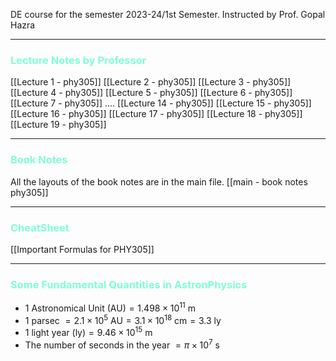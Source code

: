 
DE course for the semester 2023-24/1st Semester. 
Instructed by Prof. Gopal Hazra 

---

### <span  style = "color:AquaMarine">Lecture Notes by Professor</span>

[[Lecture 1 - phy305]]
[[Lecture 2 - phy305]]
[[Lecture 3 - phy305]]
[[Lecture 4 - phy305]]
[[Lecture 5 - phy305]]
[[Lecture 6 - phy305]]
[[Lecture 7 - phy305]]
....
[[Lecture 14 - phy305]]
[[Lecture 15 - phy305]]
[[Lecture 16 - phy305]]
[[Lecture 17 - phy305]]
[[Lecture 18 - phy305]]
[[Lecture 19 - phy305]]



<hr>

### <span  style = "color:AquaMarine">Book Notes</span>

All the layouts of the book notes are in the main file. 
[[main - book notes  phy305]]


<hr>

### <span  style = "color:AquaMarine">CheatSheet </span>

[[Important Formulas for PHY305]]

<hr>


### <span  style = "color:AquaMarine">Some Fundamental Quantities in AstronPhysics</span>
+ $\text{1 Astronomical Unit (AU)} = 1.498 \times 10^{11} \text{ m}$
+ 1 parsec $= 2.1 \times 10^{5}\text{ AU} = 3.1 \times10^{18} \text{ cm} = 3.3 \text{ ly}$
+ $\text{1 light year (ly)} = 9.46 \times 10^{15} \text{ m}$
+ The number of seconds in the year $= \pi \times 10^{7}\text{ s}$